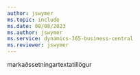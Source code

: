 ```yaml
---
author: jswymer
ms.topic: include
ms.date: 08/08/2023
ms.author: jswymer
ms.service: dynamics-365-business-central
ms.reviewer: jswymer
---
```

markaðssetningartextatillögur